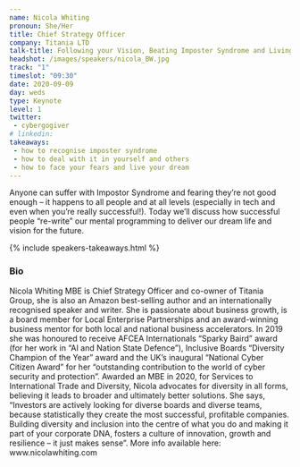 ```yaml
---
name: Nicola Whiting
pronoun: She/Her
title: Chief Strategy Officer
company: Titania LTD
talk-title: Following your Vision, Beating Imposter Syndrome and Living your Dream Life
headshot: /images/speakers/nicola_BW.jpg
track: "1"
timeslot: "09:30"
date: 2020-09-09
day: weds
type: Keynote
level: 1
twitter:
 - cybergogiver 
# linkedin: 
takeaways:
 - how to recognise imposter syndrome
 - how to deal with it in yourself and others
 - how to face your fears and live your dream
---
```


<p>Anyone can suffer with Impostor Syndrome and fearing they’re not good enough – it happens to all people and at all levels (especially in tech and even when you’re really successful!). Today we’ll discuss how successful people “re-write” our mental programming to deliver our dream life and vision for the future.</p>

{% include speakers-takeaways.html %}

<h3>Bio</h3>
<p>Nicola Whiting MBE is Chief Strategy Officer and co-owner of Titania Group, she is also an Amazon best-selling author and an internationally recognised speaker and writer. She is passionate about business growth, is a board member for Local Enterprise Partnerships and an award-winning business mentor for both local and national business accelerators.  In 2019 she was honoured to receive AFCEA Internationals “Sparky Baird” award (for her work in “AI and Nation State Defence”), Inclusive Boards “Diversity Champion of the Year” award and the UK’s inaugural “National Cyber Citizen Award” for her “outstanding contribution to the world of cyber security and protection”. 
Awarded an MBE in 2020, for Services to International Trade and Diversity, Nicola advocates for diversity in all forms, believing it leads to broader and ultimately better solutions. She says, “Investors are actively looking for diverse boards and diverse teams, because statistically they create the most successful, profitable companies. Building diversity and inclusion into the centre of what you do and making it part of your corporate DNA, fosters a culture of innovation, growth and resilience – it just makes sense”. More info available here: www.nicolawhiting.com</p>